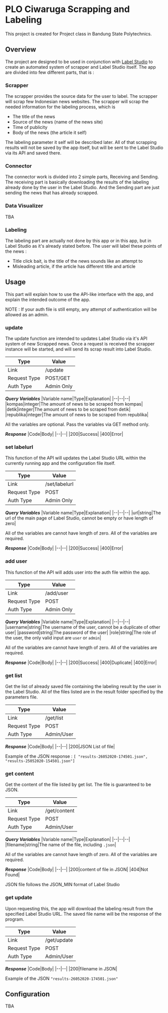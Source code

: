 
# PLO Ciwaruga Scrapping and Labeling

This project is created for Project class in Bandung State Polytechnics.

## Overview

The project are designed to be used in conjunction with [Label Studio](https://github.com/heartexlabs/label-studio) to create an automated system of scrapper and Label Studio itself. The app are divided into few different parts, that is :

### Scrapper

The scrapper provides the source data for the user to label. The scrapper will scrap few Indonesian news websites. The scrapper will scrap the needed information for the labeling process, which is

 - The title of the news
 - Source of the news (name of the news site)
 - Time of publicity
 - Body of the news (the article it self)

The labeling parameter it self will be described later. All of that scrapping results will not be saved by the app itself, but will be sent to the Label Studio via its API and saved there.

### Connector

The connector work is divided into 2 simple parts, Receiving and Sending. The receiving part is basically downloading the results of the labeling already done by the user in the Label Studio. And the Sending part are just sending the news that has already scrapped.

### Data Visualizer

TBA

### Labeling

The labeling part are actually not done by this app or in this app, but in Label Studio as it's already stated before. The user will label these points of the news :

 - Title click bait, is the title of the news sounds like an attempt to 
 - Misleading article, if the article has different title and article

## Usage

This part will explain how to use the API-like interface with the app, and explain the intended outcome of the app.

NOTE :
If your auth file is still empty, any attempt of authentication will be allowed as an admin. 

### update

The update function are intended to updates Label Studio via it's API system of new Scrapped news. Once a request is received the scrapper instance will be started, and will send its scrap result into Label Studio.

|Type|Value|
|--|--|
|Link|/update|
|Request Type|POST/GET|
|Auth Type|Admin Only|

***Query Variables***
|Variable name|Type|Explanation|
|--|--|--|
|kompas|integer|The amount of news to be scraped from kompas|
|detik|integer|The amount of news to be scraped from detik|
|republika|integer|The amount of news to be scraped from republika|

All the variables are optional. Pass the variables via GET method only.

***Response***
|Code|Body|
|--|--|
|200|Success|
|400|Error|


### set labelurl

This function of the API will updates the Label Studio URL within the currently running app and the configuration file itself.

|Type|Value|
|--|--|
|Link|/set/labelurl|
|Request Type|POST|
|Auth Type|Admin Only|

***Query Variables***
|Variable name|Type|Explanation|
|--|--|--|
|url|string|The url of the main page of Label Studio, cannot be empty or have length of zero|

All of the variables are cannot have length of zero. All of the variables are required.

***Response***
|Code|Body|
|--|--|
|200|Success|
|400|Error|

### add user

This function of the API will adds user into the auth file within the app.

|Type|Value|
|--|--|
|Link|/add/user	|
|Request Type|POST|
|Auth Type|Admin Only|

***Query Variables***
|Variable name|Type|Explanation|
|--|--|--|
|username|string|The username of the user, cannot be a duplicate of other user|
|password|string|The password of the user|
|role|string|The role of the user, the only valid input are `user` or `admin`|

All of the variables are cannot have length of zero. All of the variables are required.

***Response***
|Code|Body|
|--|--|
|200|Success|
|400|Duplicate|
|400|Error|

### get list

Get the list of already saved file containing the labeling result by the user in the Label Studio. All of the files listed are in the result folder specified by the parameters file.

|Type|Value|
|--|--|
|Link|/get/list|
|Request Type|POST|
|Auth Type|Admin/User|

***Response***
|Code|Body|
|--|--|
|200|JSON List of file|

Example of the JSON response :
`[ "results-26052020-174501.json", "results-25052020-154501.json"]`

### get content

Get the content of the file listed by get list. The file is guaranteed to be JSON.

|Type|Value|
|--|--|
|Link|/get/content|
|Request Type|POST|
|Auth Type|Admin/User|

***Query Variables***
|Variable name|Type|Explanation|
|--|--|--|
|filename|string|The name of the file, including `.json`|

All of the variables are cannot have length of zero. All of the variables are required.

***Response***
|Code|Body|
|--|--|
|200|content of file in JSON|
|404|Not Found|

JSON file follows the JSON_MIN format of Label Studio

### get update

Upon requesting this, the app will download the labeling result from the specified Label Studio URL. The saved file name will be the response of the program.

|Type|Value|
|--|--|
|Link|/get/update|
|Request Type|POST|
|Auth Type|Admin/User|

***Response***
|Code|Body|
|--|--|
|200|filename in JSON|

Example of the JSON
`"results-26052020-174501.json"`

## Configuration

TBA

